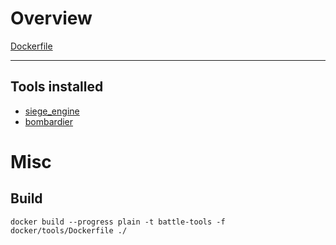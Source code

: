 # Overview
[Dockerfile](https://github.com/maksym-iv/battle-tools/blob/main/docker/tools/Dockerfile)

---

## Tools installed
* [siege_engine](https://github.com/smok-serwis/siege-engine)
* [bombardier](https://github.com/codesenberg/bombardier)

# Misc
## Build
```
docker build --progress plain -t battle-tools -f docker/tools/Dockerfile ./
```
